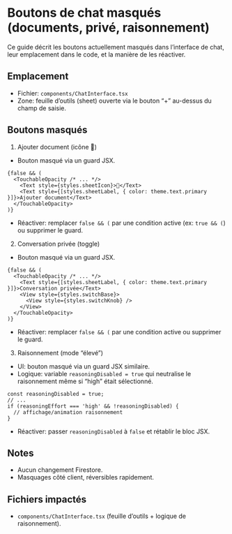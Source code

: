 # Boutons de chat masqués (documents, privé, raisonnement)

Ce guide décrit les boutons actuellement masqués dans l’interface de chat, leur emplacement dans le code, et la manière de les réactiver.

## Emplacement
- Fichier: `components/ChatInterface.tsx`
- Zone: feuille d’outils (sheet) ouverte via le bouton “+” au-dessus du champ de saisie.

## Boutons masqués

1) Ajouter document (icône 📄)
- Bouton masqué via un guard JSX.
```tsx
{false && (
  <TouchableOpacity /* ... */>
    <Text style={styles.sheetIcon}>📄</Text>
    <Text style={[styles.sheetLabel, { color: theme.text.primary }]}>Ajouter document</Text>
  </TouchableOpacity>
)}
```
- Réactiver: remplacer `false && (` par une condition active (ex: `true && (`) ou supprimer le guard.

2) Conversation privée (toggle)
- Bouton masqué via un guard JSX.
```tsx
{false && (
  <TouchableOpacity /* ... */>
    <Text style={[styles.sheetLabel, { color: theme.text.primary }]}>Conversation privée</Text>
    <View style={styles.switchBase}>
      <View style={styles.switchKnob} />
    </View>
  </TouchableOpacity>
)}
```
- Réactiver: remplacer `false && (` par une condition active ou supprimer le guard.

3) Raisonnement (mode “élevé”)
- UI: bouton masqué via un guard JSX similaire.
- Logique: variable `reasoningDisabled = true` qui neutralise le raisonnement même si “high” était sélectionné.
```tsx
const reasoningDisabled = true;
// ...
if (reasoningEffort === 'high' && !reasoningDisabled) {
  // affichage/animation raisonnement
}
```
- Réactiver: passer `reasoningDisabled` à `false` et rétablir le bloc JSX.

## Notes
- Aucun changement Firestore.
- Masquages côté client, réversibles rapidement.

## Fichiers impactés
- `components/ChatInterface.tsx` (feuille d’outils + logique de raisonnement).




